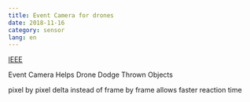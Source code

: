 ```yaml
---
title: Event Camera for drones
date: 2018-11-16
category: sensor
lang: en
---
```

[IEEE](https://spectrum.ieee.org/automaton/robotics/drones/event-camera-helps-drone-dodge-thrown-objects)

Event Camera Helps Drone Dodge Thrown Objects

pixel by pixel delta instead of frame by frame allows faster reaction time
